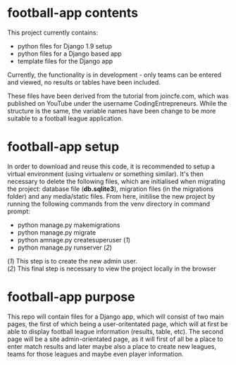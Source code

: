 # football-app contents

This project currently contains:
- python files for Django 1.9 setup
- python files for a Django based app
- template files for the Django app

Currently, the functionality is in development - only teams can be entered and viewed, no results or tables have been included.

These files have been derived from the tutorial from joincfe.com, which was published on YouTube under the username CodingEntrepreneurs. While the structure is the same, the variable names have been change to be more suitable to a football league application.

# football-app setup

In order to download and reuse this code, it is recommended to setup a virtual environment (using virtualenv or something similar). It's then necessary to delete the following files, which are initialised when migrating the project: database file (<b>db.sqlite3</b>), migration files (in the migrations folder) and any media/static files. From here, initilise the new project by running the following commands from the venv directory in command prompt:
- python manage.py makemigrations
- python manage.py migrate
- python amnage.py createsuperuser (<i>1</i>)
- python manage.py runserver (<i>2</i>)
 
(<i>1</i>) This step is to create the new admin user.<br>
(<i>2</i>) This final step is necessary to view the project locally in the browser


# football-app purpose

This repo will contain files for a Django app, which will consist of two main pages, the first of which being a user-oritentated page, which will at first be able to display football league information (results, table, etc). The second page will be a site admin-orientated page, as it will first of all be a place to enter match results and later maybe also a place to create new leagues, teams for those leagues and maybe even player information.
